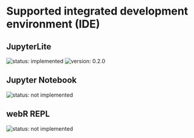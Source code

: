 # Supported integrated development environment (IDE)

## JupyterLite

![status: implemented](https://img.shields.io/badge/status-implemented-green)
![version: 0.2.0](https://img.shields.io/badge/version-0.2.0-blue)

## Jupyter Notebook

![status: not implemented](https://img.shields.io/badge/status-not_implemented-pink)

## webR REPL

![status: not implemented](https://img.shields.io/badge/status-not_implemented-pink)